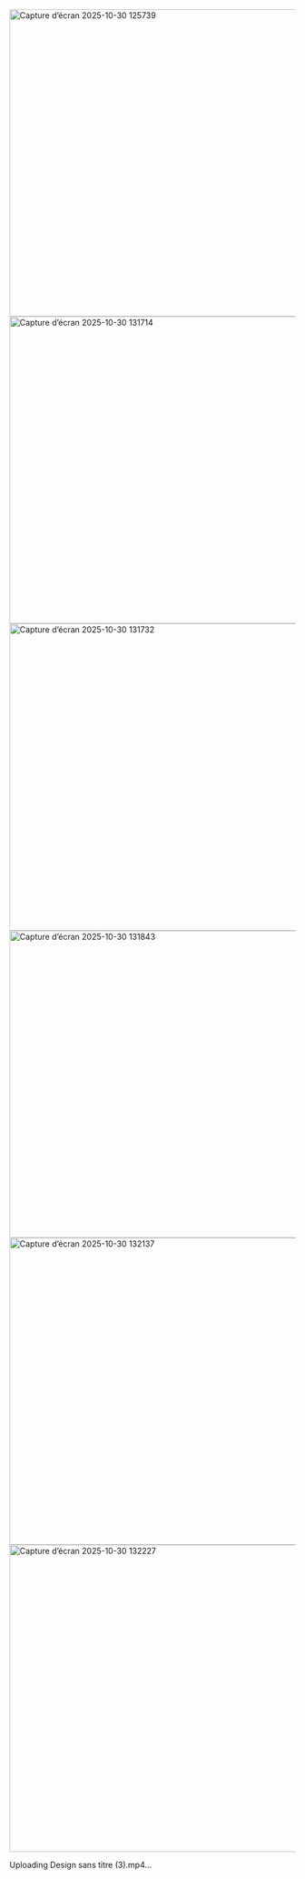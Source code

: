<img width="960" height="540" alt="Capture d’écran 2025-10-30 125739" src="https://github.com/user-attachments/assets/8bb7ce26-5adb-4980-b030-45640326ae0f" />
<img width="960" height="540" alt="Capture d’écran 2025-10-30 131714" src="https://github.com/user-attachments/assets/5e9bd77a-52bd-4b1c-b4f6-8d1b9795f253" />
<img width="960" height="540" alt="Capture d’écran 2025-10-30 131732" src="https://github.com/user-attachments/assets/f8d1f39d-063e-4db6-b9f1-d5b4b5865a87" />
<img width="960" height="540" alt="Capture d’écran 2025-10-30 131843" src="https://github.com/user-attachments/assets/ac1146bf-ce0e-4e63-b161-d7121978d961" />
<img width="960" height="540" alt="Capture d’écran 2025-10-30 132137" src="https://github.com/user-attachments/assets/26e22c51-205e-480c-8c54-9c73b8b562ab" />
<img width="960" height="540" alt="Capture d’écran 2025-10-30 132227" src="https://github.com/user-attachments/assets/934d0c69-edfc-445e-a71c-788e68cdc55a" />



Uploading Design sans titre (3).mp4…

